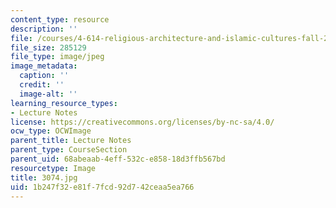 ```yaml
---
content_type: resource
description: ''
file: /courses/4-614-religious-architecture-and-islamic-cultures-fall-2002/1b247f32e81f7fcd92d742ceaa5ea766_3074.jpg
file_size: 285129
file_type: image/jpeg
image_metadata:
  caption: ''
  credit: ''
  image-alt: ''
learning_resource_types:
- Lecture Notes
license: https://creativecommons.org/licenses/by-nc-sa/4.0/
ocw_type: OCWImage
parent_title: Lecture Notes
parent_type: CourseSection
parent_uid: 68abeaab-4eff-532c-e858-18d3ffb567bd
resourcetype: Image
title: 3074.jpg
uid: 1b247f32-e81f-7fcd-92d7-42ceaa5ea766
---
```

